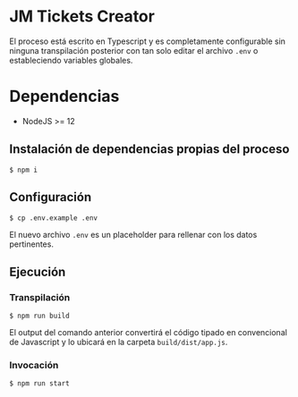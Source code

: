 # JM Tickets Creator
El proceso está escrito en Typescript y es completamente configurable sin ninguna transpilación posterior
con tan solo editar el archivo `.env` o estableciendo variables globales.

# Dependencias
- NodeJS >= 12

## Instalación de dependencias propias del proceso

```
$ npm i
```

## Configuración

```
$ cp .env.example .env
```

El nuevo archivo `.env` es un placeholder para rellenar con los datos pertinentes.

## Ejecución

### Transpilación
```
$ npm run build
```

El output del comando anterior convertirá el código tipado en convencional de Javascript y lo ubicará
en la carpeta `build/dist/app.js`.

### Invocación
```
$ npm run start
```